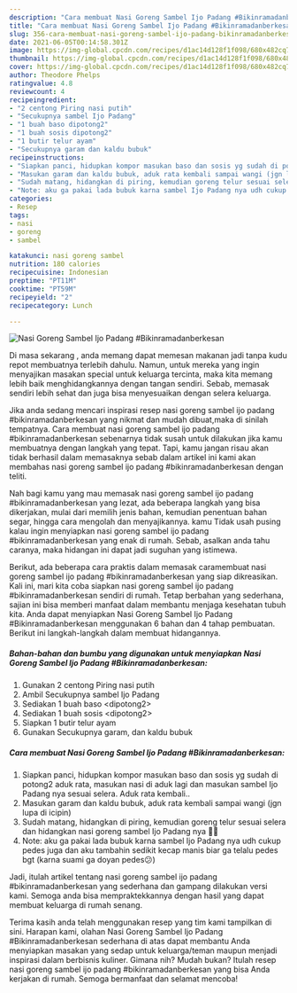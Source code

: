 ```yaml
---
description: "Cara membuat Nasi Goreng Sambel Ijo Padang #Bikinramadanberkesan yang enak Untuk Jualan"
title: "Cara membuat Nasi Goreng Sambel Ijo Padang #Bikinramadanberkesan yang enak Untuk Jualan"
slug: 356-cara-membuat-nasi-goreng-sambel-ijo-padang-bikinramadanberkesan-yang-enak-untuk-jualan
date: 2021-06-05T00:14:58.301Z
image: https://img-global.cpcdn.com/recipes/d1ac14d128f1f098/680x482cq70/nasi-goreng-sambel-ijo-padang-bikinramadanberkesan-foto-resep-utama.jpg
thumbnail: https://img-global.cpcdn.com/recipes/d1ac14d128f1f098/680x482cq70/nasi-goreng-sambel-ijo-padang-bikinramadanberkesan-foto-resep-utama.jpg
cover: https://img-global.cpcdn.com/recipes/d1ac14d128f1f098/680x482cq70/nasi-goreng-sambel-ijo-padang-bikinramadanberkesan-foto-resep-utama.jpg
author: Theodore Phelps
ratingvalue: 4.8
reviewcount: 4
recipeingredient:
- "2 centong Piring nasi putih"
- "Secukupnya sambel Ijo Padang"
- "1 buah baso dipotong2"
- "1 buah sosis dipotong2"
- "1 butir telur ayam"
- "Secukupnya garam dan kaldu bubuk"
recipeinstructions:
- "Siapkan panci, hidupkan kompor masukan baso dan sosis yg sudah di potong2 aduk rata, masukan nasi di aduk lagi dan masukan sambel Ijo Padang nya sesuai selera. Aduk rata kembali.."
- "Masukan garam dan kaldu bubuk, aduk rata kembali sampai wangi (jgn lupa di icipin)"
- "Sudah matang, hidangkan di piring, kemudian goreng telur sesuai selera dan hidangkan nasi goreng sambel Ijo Padang nya 👌🏻"
- "Note: aku ga pakai lada bubuk karna sambel Ijo Padang nya udh cukup pedes juga dan aku tambahin sedikit kecap manis biar ga telalu pedes bgt (karna suami ga doyan pedes😕)"
categories:
- Resep
tags:
- nasi
- goreng
- sambel

katakunci: nasi goreng sambel 
nutrition: 180 calories
recipecuisine: Indonesian
preptime: "PT11M"
cooktime: "PT59M"
recipeyield: "2"
recipecategory: Lunch

---
```



![Nasi Goreng Sambel Ijo Padang #Bikinramadanberkesan](https://img-global.cpcdn.com/recipes/d1ac14d128f1f098/680x482cq70/nasi-goreng-sambel-ijo-padang-bikinramadanberkesan-foto-resep-utama.jpg)

Di masa  sekarang , anda memang dapat memesan makanan jadi tanpa kudu repot membuatnya terlebih dahulu. Namun, untuk mereka yang ingin menyajikan masakan special untuk keluarga tercinta, maka kita memang lebih baik menghidangkannya dengan tangan sendiri. Sebab, memasak sendiri lebih sehat dan juga bisa menyesuaikan dengan selera keluarga.

Jika anda sedang mencari inspirasi resep nasi goreng sambel ijo padang #bikinramadanberkesan yang nikmat dan mudah dibuat,maka di sinilah tempatnya. Cara membuat nasi goreng sambel ijo padang #bikinramadanberkesan  sebenarnya tidak susah untuk dilakukan jika kamu membuatnya dengan langkah yang tepat. Tapi, kamu jangan risau akan tidak berhasil dalam memasaknya 
sebab dalam artikel ini kami akan membahas nasi goreng sambel ijo padang #bikinramadanberkesan dengan teliti.  



Nah bagi kamu yang mau memasak nasi goreng sambel ijo padang #bikinramadanberkesan yang lezat, ada beberapa langkah yang bisa dikerjakan, mulai dari memilih jenis bahan, kemudian penentuan bahan segar, hingga cara mengolah dan menyajikannya. kamu Tidak usah pusing kalau ingin menyiapkan nasi goreng sambel ijo padang #bikinramadanberkesan yang enak di rumah. Sebab, asalkan anda  tahu caranya, maka hidangan ini dapat jadi suguhan yang istimewa.

Berikut, ada beberapa cara praktis  dalam memasak caramembuat nasi goreng sambel ijo padang #bikinramadanberkesan yang siap dikreasikan. Kali ini, mari kita coba siapkan nasi goreng sambel ijo padang #bikinramadanberkesan sendiri di rumah. Tetap berbahan yang sederhana, sajian ini bisa memberi manfaat dalam membantu menjaga kesehatan tubuh kita. Anda dapat menyiapkan Nasi Goreng Sambel Ijo Padang #Bikinramadanberkesan menggunakan 6 bahan dan 4 tahap pembuatan. Berikut ini langkah-langkah dalam membuat hidangannya.

<!--inarticleads1-->

##### Bahan-bahan dan bumbu yang digunakan untuk menyiapkan Nasi Goreng Sambel Ijo Padang #Bikinramadanberkesan:

1. Gunakan 2 centong Piring nasi putih
1. Ambil Secukupnya sambel Ijo Padang
1. Sediakan 1 buah baso &lt;dipotong2&gt;
1. Sediakan 1 buah sosis &lt;dipotong2&gt;
1. Siapkan 1 butir telur ayam
1. Gunakan Secukupnya garam, dan kaldu bubuk




<!--inarticleads2-->

##### Cara membuat Nasi Goreng Sambel Ijo Padang #Bikinramadanberkesan:

1. Siapkan panci, hidupkan kompor masukan baso dan sosis yg sudah di potong2 aduk rata, masukan nasi di aduk lagi dan masukan sambel Ijo Padang nya sesuai selera. Aduk rata kembali..
1. Masukan garam dan kaldu bubuk, aduk rata kembali sampai wangi (jgn lupa di icipin)
1. Sudah matang, hidangkan di piring, kemudian goreng telur sesuai selera dan hidangkan nasi goreng sambel Ijo Padang nya 👌🏻
1. Note: aku ga pakai lada bubuk karna sambel Ijo Padang nya udh cukup pedes juga dan aku tambahin sedikit kecap manis biar ga telalu pedes bgt (karna suami ga doyan pedes😕)




Jadi, itulah artikel tentang  nasi goreng sambel ijo padang #bikinramadanberkesan  yang sederhana dan gampang dilakukan versi kami. Semoga anda bisa mempraktekkannya dengan hasil yang dapat membuat keluarga di rumah senang. 

Terima kasih anda telah menggunakan resep yang tim kami tampilkan di sini. Harapan kami, olahan  Nasi Goreng Sambel Ijo Padang #Bikinramadanberkesan sederhana di atas dapat membantu Anda menyiapkan masakan yang sedap untuk keluarga/teman maupun menjadi inspirasi dalam berbisnis kuliner. Gimana nih? Mudah bukan? Itulah resep nasi goreng sambel ijo padang #bikinramadanberkesan yang bisa Anda kerjakan di rumah. Semoga bermanfaat dan selamat mencoba!

